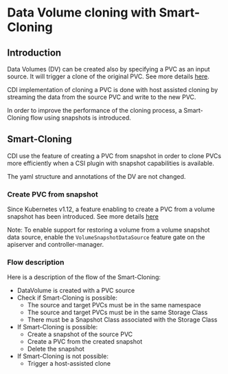 # Data Volume cloning with Smart-Cloning

## Introduction
Data Volumes (DV) can be created also by specifying a PVC as an input source. It will trigger a clone of the original PVC. See more details [here](datavolumes.md#pvc-source).

CDI implementation of cloning a PVC is done with host assisted cloning by streaming the data from the source PVC and write to the new PVC.

In order to improve the performance of the cloning process, a Smart-Cloning flow using snapshots is introduced.

## Smart-Cloning
CDI use the feature of creating a PVC from snapshot in order to clone PVCs more efficiently when a CSI plugin with snapshot capabilities is available.

The yaml structure and annotations of the DV are not changed.

### Create PVC from snapshot
Since Kubernetes v1.12, a feature enabling to create a PVC from a volume snapshot has been introduced. See more details [here](https://kubernetes.io/docs/concepts/storage/persistent-volumes/#volume-snapshot-and-restore-volume-from-snapshot-support)

Note: To enable support for restoring a volume from a volume snapshot data source, enable the `VolumeSnapshotDataSource` feature gate on the apiserver and controller-manager.


### Flow description
Here is a description of the flow of the Smart-Cloning:

- DataVolume is created with a PVC source
- Check if Smart-Cloning is possible:
  * The source and target PVCs must be in the same namespace
  * The source and target PVCs must be in the same Storage Class
  * There must be a Snapshot Class associated with the Storage Class
- If Smart-Cloning is possible:
  * Create a snapshot of the source PVC
  * Create a PVC from the created snapshot
  * Delete the snapshot
- If Smart-Cloning is not possible:
  * Trigger a host-assisted clone

